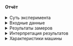 #### Отчёт

<details>
<summary> Суть эксперимента </summary>


По мотивам 11 главы "Решение дифференциальных уравнений в частных производных" книги В.П.Гергеля “Высокопроизводительные вычисления для многоядерных многопроцессорных систем” (2010) 
был проведён численный эксперимент, основной целью которого было сравнение производительности последовательного и параллельного (версии 11.6 с использованием блочного подхода) алгоритмов для решения задачи Дирихле для уравнения Пуассона.
</details>

<details> 
<summary> Входные данные </summary>

![](images/func.png)
</details>

<details>
<summary> Результаты замеров </summary>

| THREADS_NUMBER | ITERATIONS | TIME   | ACCELERATION |
|----------------|------------|--------|--------------|
| 1              | 365        | 70.559 | 1.00         |
| 2              | 365        | 36.854 | 1.91         |
| 4              | 365        | 26.947 | 2.62         |
| 8              | 365        | 23.063 | 3.06         |
| 12             | 365        | 20.451 | 3.45         |
| 14             | 365        | 19.003 | 3.71         |
| 16             | 365        | 16.977 | 4.16         |

</details>

<details>
<summary> Интерпретация результатов </summary>

Видно, что практически удалось достичь ratio = __4.52__ (для сетки размера __3000__), которое упоминается в книжке, поэтому можно считать, что алгоритм был реализован эффективно и эксперимент был успешно подтверждён.


Однако если реализовать алгоритм без распараллеливания эффективно (без блоков, без диагоналей), как показано в файле consecutive.cpp, то время будет __55.472__, а значит, абсолютный показатель прироста продуктивности __3.26__.

Это можно интерпретировать по-разному: с одной стороны для __16__ потоков это не такой уж высокий показатель, однако ввиду достаточно специфичесого решения (с неидеальным для кэша обходом массива, непостоянной длиной волны и двуэтапного обновления максимума), такой коэффициент можно считать вполне удовлетворительным.

</details>

<details>
<summary> Характеристики машины </summary>

процессор: 12 Gen Intel(R) Core(TM) i5-1240P  
количество ядер: 16  
оперативная память: 16 гб  
операционная система: windows 11 (версия: 23H2)  
версия OpenMP: 201511 (4.5)

В книге же использовалась более слабое вычислительное устройство "двух процессорный вычислительный узел на базе четырехядерных
процессоров Intel Xeon E5320, 1.86 ГГц, 4 Гб RAM под управлением операционной
системы Microsoft Windows HPC Server 2008)". Однако стоит понимать, что не все ресурсы моего компьютера были направлены на исполнение данной программы, так как есть ещё очень много других процессов, на которые ОС также выделяет ресурсы.
И чтобы минимизировать эффект конкуренции и постараться сделать так, чтобы процесс в системе был практически один (ну понятно, что от каких-то системных процессов совсем избавится не получится) нужно было очень сильно заморочиться, что очевидно не подразумевала данная лабороторная работа. 

</details>